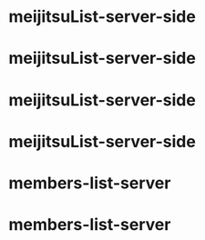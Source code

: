 # meijitsuList-server-side
# meijitsuList-server-side
# meijitsuList-server-side
# meijitsuList-server-side
# members-list-server
# members-list-server
